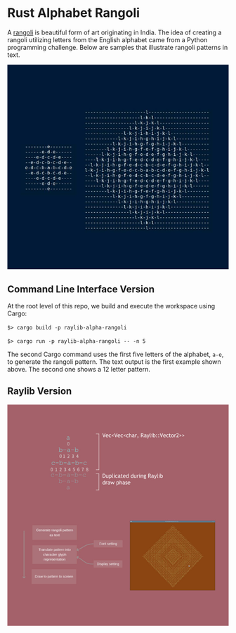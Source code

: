 # Rust Alphabet Rangoli

A [rangoli](https://en.wikipedia.org/wiki/Rangoli) is beautiful form of art originating in India. The idea of creating a rangoli utilizing letters from the English alphabet came from a Python programming challenge. Below are samples that illustrate rangoli patterns in text.

![](images/rangoli-text-samples.jpg)


## Command Line Interface Version

At the root level of this repo, we build and execute the workspace using Cargo:

`$> cargo build -p raylib-alpha-rangoli`

`$> cargo run -p raylib-alpha-rangoli -- -n 5` 

The second Cargo command uses the first five letters of the alphabet, `a-e`, to generate the rangoli pattern. The text output is the first example shown above. The second one shows a 12 letter pattern.

## Raylib Version

![](images/raylib-alpha-rangoli_01-800px.jpg)